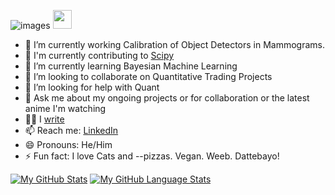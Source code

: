![images](https://user-images.githubusercontent.com/69641277/126748302-42436b51-8406-418b-bece-6b301a5e2475.jpeg)
 <img src="https://raw.githubusercontent.com/MartinHeinz/MartinHeinz/master/wave.gif" width="30px">

- 🔭 I’m currently working Calibration of Object Detectors in Mammograms.
- 👥 I'm currently contributing to <a href='https://github.com/scipy/scipy'>Scipy</a>
- 🌱 I’m currently learning Bayesian Machine Learning
- 👯 I’m looking to collaborate on Quantitative Trading Projects
- 🤔 I’m looking for help with Quant
- 💬 Ask me about my ongoing projects or for collaboration or the latest anime I'm watching
- ✍🏻 I <a href='https://medium.com/@kartikhanand'>write</a>
- 📫 Reach me: <a href='https://www.linkedin.com/in/kartik-anand-6abb94192/'>LinkedIn</a>   
- 😄 Pronouns: He/Him
- ⚡ Fun fact: I love Cats and --pizzas. Vegan. Weeb. Dattebayo!  

[![My GitHub Stats](https://github-readme-stats.vercel.app/api/?username=k-styles&count_private=true&theme=tokyonight&showicons=true)]()
[![My GitHub Language Stats](https://github-readme-stats.vercel.app/api/top-langs/?username=k-styles&langs_count=5&theme=tokyonight)]()
